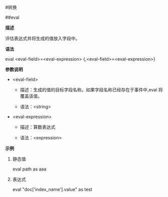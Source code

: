 #转换

##eval

**描述**

评估表达式并将生成的值放入字段中。

**语法**

eval &lt;eval-field&gt;=&lt;eval-expression&gt; {,&lt;eval-field&gt;=&lt;eval-expression&gt;}

**参数说明**

* &lt;eval-field&gt;

   * 描述：生成的值的目标字段名称。如果字段名称已经存在于事件中,eval 将覆盖该值。

   * 语法：&lt;string&gt;

* &lt;eval-expression&gt;

   * 描述：算数表达式

   * 语法：&lt;expression&gt;

**示例**

1. 静态值

    eval path as aaa
    
2. 表达式

    eval "doc['index_name'].value" as test
